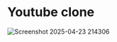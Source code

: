 # Youtube clone

![Screenshot 2025-04-23 214306](https://github.com/user-attachments/assets/e8acf0b7-667a-4499-9436-e54e847849cd)
